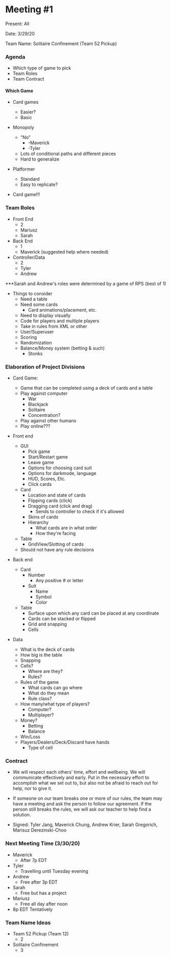 # Meeting #1
Present: All

Date: 3/29/20

Team Name: Solitaire Confinement (Team 52 Pickup)

### Agenda
* Which type of game to pick
* Team Roles
* Team Contract

#### Which Game
* Card games
    * Easier?
    * Basic
* Monopoly
    * "No"
        * -Maverick
        * -Tyler
    * Lots of conditional paths and different pieces
    * Hard to generalize
* Platformer
    * Standard
    * Easy to replicate?

* Card game!!!


### Team Roles
* Front End
    * 2
    * Mariusz
    * Sarah
* Back End
    * 1
    * Maverick (suggested help where needed)
* Controller/Data
    * 2
    * Tyler
    * Andrew

***Sarah and Andrew's roles were determined by a game of RPS (best of 1)

* Things to consider
    * Need a table
    * Need some cards
        * Card animations/placement, etc.
    * Need to display visually
    * Code for players and multiple players
    * Take in rules from XML or other
    * User/Superuser
    * Scoring
    * Randomization
    * Balance/Money system (betting & such)
        * Stonks

### Elaboration of Project Divisions
* Card Game: 
    * Game that can be completed using a deck of cards and a table
    * Play against computer
        * War
        * Blackjack
        * Solitaire
        * Concentration?
    * Play against other humans
    * Play online???
* Front end
    * GUI
        * Pick game
        * Start/Restart game
        * Leave game
        * Options for choosing card suit
        * Options for darkmode, language
        * HUD, Scores, Etc.
        * Click cards
    * Card
        * Location and state of cards
        * Flipping cards (click)
        * Dragging card (click and drag)
            * Sends to controller to check if it's allowed
        * Skins of cards
        * Hierarchy
            * What cards are in what order
            * How they're facing
    * Table
        * GridView/Slotting of cards
    * Should not have any rule decisions
* Back end
    * Card
        * Number
            * Any positive # or letter
        * Suit
            * Name
            * Symbol
            * Color
    * Table
        * Surface upon which any card can be placed at any coordinate
        * Cards can be stacked or flipped
        * Grid and snapping
        * Cells

* Data
    * What is the deck of cards
    * How big is the table
    * Snapping
    * Cells?
        * Where are they?
        * Rules?
    * Rules of the game
        * What cards can go where
        * What do they mean
        * Rule class?
    * How many/what type of players?
        * Computer?
        * Multiplayer?
    * Money?
        * Betting
        * Balance
    * Win/Loss
    * Players/Dealers/Deck/Discard have hands
        * Type of cell

### Contract
* We will respect each others' time, effort and wellbeing. We will communicate effectively and early. Put in the necessary effort to accomplish what we set out to, but also not be afraid to reach out for help, nor to give it.
* If someone on our team breaks one or more of our rules, the team may have a meeting and ask the person to follow our agreement. If the person still breaks the rules, we will ask our teacher to help find a solution.

* Signed: Tyler Jang, Maverick Chung, Andrew Krier, Sarah Gregorich, Marisuz Derezinski-Choo

### Next Meeting Time (3/30/20)
* Maverick
    * After 7p EDT
* Tyler
    * Travelling until Tuesday evening
* Andrew
    * Free after 3p EDT
* Sarah
    * Free but has a project
* Mariusz
    * Free all day after noon
* 8p EDT Tentatively

### Team Name Ideas
* Team 52 Pickup (Team 12)
    * 2
* Solitaire Confinement
    * 3

